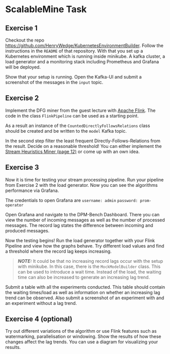# ScalableMine Task

## Exercise 1
Checkout the repo <https://github.com/HenryWedge/KubernetesEnvironmentBuilder>.
Follow the instructions in the `README` of that repository. With that you set up a Kubernetes
environment which is running inside minikube. A kafka cluster, a load generator and a monitoring 
stack including Prometheus and Grafana will be deployed. 

Show that your setup is running. Open the Kafka-UI and submit a screenshot of the messages in the 
`input` topic.

## Exercise 2
Implement the DFG miner from the guest lecture with [Apache Flink](https://nightlies.apache.org/flink/flink-docs-master/docs/dev/datastream/overview/). 
The code in the class `FlinkPipeline` can be used as a starting point.

As a result an instance of the `CountedDirectlyFollowsRelations` class should be created and be written to the 
`model` Kafka topic.

In the second step filter the least frequent Directly-Follows-Relations from the result. Decide on a reasonable threshold!
You can either implement the [Stream Heuristics Miner (page 12)](https://arxiv.org/pdf/1212.6383) or come up with an own idea.

## Exercise 3
Now it is time for testing your stream processing pipeline. 
Run your pipeline from Exercise 2 with the load generator.
Now you can see the algorithms performance via Grafana.

The credentials to open Grafana are
`username: admin`
`password: prom-operator`

Open Grafana and navigate to the DPM-Bench Dashboard. There you can view the number of incoming messages as well 
as the number of processed messages. The record lag states the difference between incoming and produced messages. 

Now the testing begins! Run the load generator together with your Flink Pipeline and view how the graphs behave. 
Try different load values and find a threshold where the record lag keeps increasing.

> **_NOTE:_** It could be that no increasing record lags occur with the setup with minikube. 
In this case, there is the `MockModelBuilder` class. This can be used to introduce a wait time. 
Instead of the load, the waiting time can also be increased to generate an increasing lag trend.

Submit a table with all the experiments conducted. This table should contain the waiting times/load as well
as information on whether an increasing lag trend can be observed. Also submit a screenshot of an experiment
with and an experiment without a lag trend.

## Exercise 4 (optional)

Try out different variations of the algorithm or use Flink features such as watermarking, parallelisation or windowing. 
Show the results of how these changes affect the lag trends. You can use a diagram for visualizing your results. 